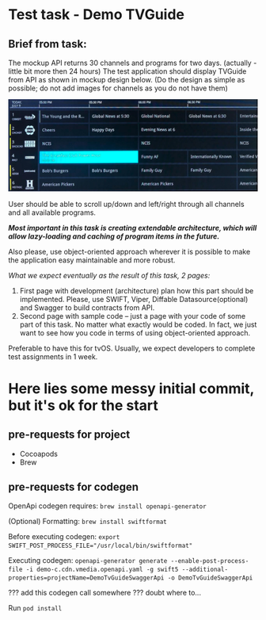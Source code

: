 # Test task - Demo TVGuide

## Brief from task:

The mockup API returns 30 channels and programs for two days. (actually - little bit more then 24 hours)
The test application should display TVGuide from API as shown in mockup design below. (Do the design as simple as possible; do not add images for channels as you do not have them)

![Resulting app UI Sample](Demo-TVGuide-UI-sample.png)

User should be able to scroll up/down and left/right through all channels and all available programs.

**_Most important in this task is creating extendable architecture, which will allow lazy-loading and caching of program items in the future._**

Also please, use object-oriented approach wherever it is possible to make the application easy maintainable and more robust.

_What we expect eventually as the result of this task, 2 pages:_
1. First page with development (architecture) plan how this part should be implemented. Please, use SWIFT, Viper, Diffable Datasource(optional) and Swagger to build contracts from API.
2. Second page with sample code – just a page with your code of some part of this task. No matter what exactly would be coded. In fact, we just want to see how you code in terms of using object-oriented approach.

Preferable to have this for tvOS.
Usually, we expect developers to complete test assignments in 1 week.


# Here lies some messy initial commit, but it's ok for the start

## pre-requests for project

+ Cocoapods
+ Brew

## pre-requests for codegen

OpenApi codegen requires: `brew install openapi-generator`

(Optional) Formatting: `brew install swiftformat` 

Before executing codegen: `export SWIFT_POST_PROCESS_FILE="/usr/local/bin/swiftformat"`

Executing codegen: `openapi-generator generate --enable-post-process-file -i demo-c.cdn.vmedia.openapi.yaml -g swift5 --additional-properties=projectName=DemoTvGuideSwaggerApi -o DemoTvGuideSwaggerApi`

??? add this codegen call somewhere ??? doubt where to...

Run `pod install`
